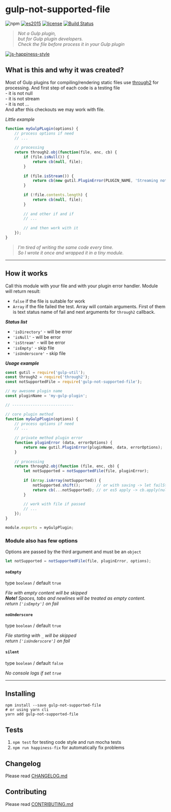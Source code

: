 # gulp-not-supported-file

![npm](https://img.shields.io/badge/node-6.3.1-yellow.svg)
[![es2015](https://img.shields.io/badge/ECMAScript-2015_(ES6)-blue.svg)](https://nodejs.org/en/docs/es6/)
[![license](https://img.shields.io/badge/License-MIT-blue.svg)](https://github.com/dutchenkoOleg/gulp-not-supported-file/blob/master/LICENSE)
[![Build Status](https://travis-ci.org/dutchenkoOleg/gulp-not-supported-file.svg?branch=master)](https://travis-ci.org/dutchenkoOleg/gulp-not-supported-file)

> _Not a Gulp plugin,_  
> _but for Gulp plugin developers._  
> _Check the file before process it in your Gulp plugin_

[![js-happiness-style](https://cdn.rawgit.com/JedWatson/happiness/master/badge.svg)](https://github.com/JedWatson/happiness)

## What is this and why it was created?

Most of Gulp plugins for compiling/rendering static files use [through2](https://www.npmjs.com/package/through2) for processing. And first step of each code is a testing file  
\- it is not null  
\- it is not stream  
\- it is not ...  
And after this checkouts we may work with file.

_Little example_

```js
function myGulpPLugin(options) {
	// process options if need
	// ...
	
	// processing
	return through2.obj(function(file, enc, cb) {
		if (file.isNull()) {
			return cb(null, file);
		}
		
		if (file.isStream()) {
			return cb(new gutil.PluginError(PLUGIN_NAME, 'Streaming not supported'));
		}
		
		if (!file.contents.length) {
			return cb(null, file);
		}
		
		// and other if and if
		// ...
		
		// and then work with it
	});
}
```

> _I'm tired of writing the same code every time._  
> _So I wrote it once and wrapped it in a tiny module._

---

## How it works

Call this module with your file and with your plugin error handler. Module will return result:

- `false` if the file is suitable for work
- `Array` if the file failed the test. Array will contain arguments. First of them is text status name of fail and next arguments for `through2` callback.

***Status list***

- `'isDirectory'` - will be error
- `'isNull'` - will be error
- `'isStream'` - will be error
- `'isEmpty'` - skip file
- `'isUnderscore'` - skip file

***Usage example***

```js
const gutil = require('gulp-util');
const through2 = require('through2');
const notSupportedFile = require('gulp-not-supported-file');

// my awesome plugin name
const pluginName = 'my-gulp-plugin';

// ---------------------------

// core plugin method
function myGulpPlugin(options) {
	// process options if need
	// ...
	
	// private method plugin error
	function pluginError (data, errorOptions) {
		return new gutil.PluginError(pluginName, data, errorOptions);
	}
	
	// processing
	return through2.obj(function (file, enc, cb) {
		let notSupported = notSupportedFile(file, pluginError);
		
		if (Array.isArray(notSupported)) {
			notSupported.shift();       // or with saving -> let failStatus = notSupported.shift();
			return cb(...notSupported); // or es5 apply -> cb.apply(null, notSupported);
		}
		
		// work with file if passed
		// ...
	});
}

module.exports = myGulpPlugin;

```

### Module also has few options

Options are passed by the third argument and must be an `object`

```js
let notSupported = notSupportedFile(file, pluginError, options);
```


#### `noEmpty`

type `boolean` /
default `true`

_File with empty content will be skipped_  
_**Note!** Spaces, tabs and newlines will be treated as empty content._  
_return `['isEmpty']` on fail_


#### `noUnderscore`

type `boolean` /
default `true`

_File starting with `_` will be skipped_  
_return `['isUnderscore']` on fail_


#### `silent`

type `boolean` /
default `false`

_No console logs if set `true`_

---

## Installing

```shell
npm install --save gulp-not-supported-file
# or using yarn cli
yarn add gulp-not-supported-file
```

## Tests

1. `npm test` for testing code style and run mocha tests
1. `npm run happiness-fix` for automatically fix problems 

## Changelog

Please read [CHANGELOG.md](https://github.com/dutchenkoOleg/gulp-not-supported-file/blob/master/CHANGELOG.md)

## Contributing

Please read [CONTRIBUTING.md](https://github.com/dutchenkoOleg/gulp-not-supported-file/blob/master/CONTRIBUTING.md)
